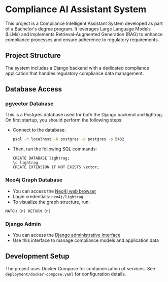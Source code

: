 # Compliance AI Assistant System

This project is a Compliance Intelligent Assistant System developed as part of a Bachelor's degree program. It leverages Large Language Models (LLMs) and implements Retrieval-Augmented Generation (RAG) to enhance compliance processes and ensure adherence to regulatory requirements.

## Project Structure

The system includes a Django backend with a dedicated compliance application that handles regulatory compliance data management.

## Database Access

### pgvector Database

This is a Postgres database used for both the Django backend and lightrag.
On first startup, you should perform the following steps:

- Connect to the database:

  ```sh
  psql -h localhost -U postgres -d postgres -p 5432
  ```

- Then, run the following SQL commands:

  ```postgresql
  CREATE DATABASE lightrag;
  \c lightrag
  CREATE EXTENSION IF NOT EXISTS vector;
  ```

### Neo4j Graph Database

- You can access the [Neo4j web browser](http://localhost:7474/browser/)
- Login credentials: `neo4j/lightrag`
- To visualize the graph structure, run:

```cypher
MATCH (n) RETURN (n)
```

### Django Admin

- You can access the [Django administrative interface](http://localhost:8000/admin/)
- Use this interface to manage compliance models and application data

## Development Setup

The project uses Docker Compose for containerization of services. See `deployment/docker-compose.yaml` for configuration details.
